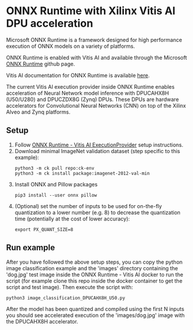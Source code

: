 # ONNX Runtime with Xilinx Vitis AI DPU acceleration

Microsoft ONNX Runtime is a framework designed for high performance execution of ONNX models on a variety of platforms.

ONNX Runtime is enabled with Vitis AI and available through the Microsoft [ONNX Runtime](https://github.com/microsoft/onnxruntime) github page.

Vitis AI documentation for ONNX Runtime is available [here](https://www.onnxruntime.ai/docs/reference/execution-providers/Vitis-AI-ExecutionProvider.html).

The current Vitis AI execution provider inside ONNX Runtime enables acceleration of Neural Network model inference with DPUCAHX8H (U50/U280) and DPUCZDX8G (Zynq) DPUs. These DPUs are hardware accelerators for Convolutional Neural Networks (CNN) on top of the Xilinx Alveo and Zynq platforms.

## Setup

1. Follow [ONNX Runtime - Vitis AI ExecutionProvider] setup instructions.
2. Download minimal ImageNet validation dataset (step specific to this example):
   ```
   python3 -m ck pull repo:ck-env
   python3 -m ck install package:imagenet-2012-val-min
   ```
3. Install ONNX and Pillow packages
   ```
   pip3 install --user onnx pillow
   ```
4. (Optional) set the number of inputs to be used for on-the-fly quantization to a lower number (e.g. 8) to decrease the quantization time (potentially at the cost of lower accuracy):
   ```
   export PX_QUANT_SIZE=8
   ```

## Run example

After you have followed the above setup steps, you can copy the python image classification example and the 'images' directory containing the 'dog.jpg' test image inside the ONNX Runtime - Vitis AI docker to run the script (for example clone this repo inside the docker container to get the script and test image). Then execute the script with:

```
python3 image_classification_DPUCAHX8H_U50.py
```

After the model has been quantized and compiled using the first N inputs you should see accelerated execution of the 'images/dog.jpg' image with the DPUCAHX8H accelerator.

[//]: # (These are reference links used in the body of this note and get stripped out when the markdown processor does its job.)

   [ONNX Runtime - Vitis AI ExecutionProvider]: https://www.onnxruntime.ai/docs/reference/execution-providers/Vitis-AI-ExecutionProvider.html

